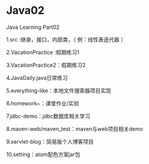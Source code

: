 # Java02
Java Learning Part02

1.src :继承，接口，内部类，（ 例：线性表迭代器 ）

2.VacationPractice :假期练习1

3.VacationPractice2：假期练习2

4.JavaDaily:java日常练习

5.everything-like：本地文件搜索器项目实现

6.homework~：课堂作业/实验

7.jdbc-demo：jdbc数据库相关学习

8.maven-web/maven_test：maven与web项目相关demo

9.servlet-blog：简易版个人博客项目

10.setting：atom配色方案jar包


